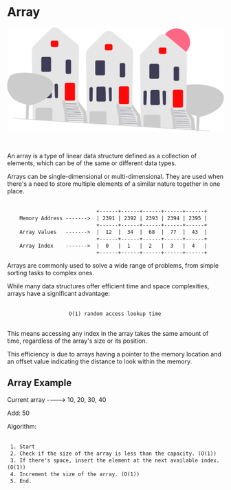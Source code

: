 # Array

![Array of Small Town](../../../res/img/undraw_small-town_76a2.svg)

</br>

An array is a type of linear data structure defined as a collection of elements, which can be of the same or different data types.

Arrays can be single-dimensional or multi-dimensional. They are used when there's a need to store multiple elements of a similar nature together in one place.


```plaintext

                             +------+------+------+------+------+
    Memory Address ------->  | 2391 | 2392 | 2393 | 2394 | 2395 |
                             +------+------+------+------+------+
    Array Values   ------->  |  12  |  34  |  68  |  77  |  43  |
                             +------+------+------+------+------+
    Array Index    ------->  |  0   |  1   |  2   |  3   |  4   |
                             +------+------+------+------+------+                             

```


Arrays are commonly used to solve a wide range of problems, from simple sorting tasks to complex ones.

While many data structures offer efficient time and space complexities, arrays have a significant advantage:

```plaintext

                    O(1) random access lookup time
    
```

This means accessing any index in the array takes the same amount of time, regardless of the array's size or its position.

This efficiency is due to arrays having a pointer to the memory location and an offset value indicating the distance to look within the memory.


## Array Example

 Current array ----> 10, 20, 30, 40
 
 Add: 50


Algorithm:

```plaintext

 1. Start
 2. Check if the size of the array is less than the capacity. (O(1))
 3. If there's space, insert the element at the next available index. (O(1))
 4. Increment the size of the array. (O(1))
 5. End.

```

